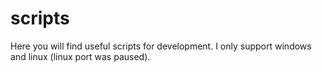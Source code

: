 # scripts
Here you will find useful scripts for development. I only support windows and linux (linux port was paused).